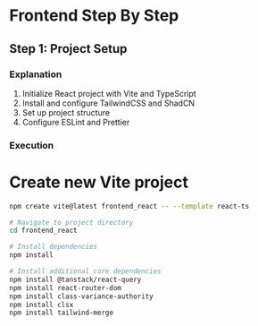 # Frontend Step By Step

## Step 1: Project Setup

### Explanation
1. Initialize React project with Vite and TypeScript
2. Install and configure TailwindCSS and ShadCN
3. Set up project structure
4. Configure ESLint and Prettier

### Execution
# Create new Vite project
```sh
npm create vite@latest frontend_react -- --template react-ts

# Navigate to project directory
cd frontend_react

# Install dependencies
npm install

# Install additional core dependencies
npm install @tanstack/react-query
npm install react-router-dom
npm install class-variance-authority
npm install clsx
npm install tailwind-merge
```